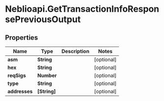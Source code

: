 # Neblioapi.GetTransactionInfoResponsePreviousOutput

## Properties
Name | Type | Description | Notes
------------ | ------------- | ------------- | -------------
**asm** | **String** |  | [optional] 
**hex** | **String** |  | [optional] 
**reqSigs** | **Number** |  | [optional] 
**type** | **String** |  | [optional] 
**addresses** | **[String]** |  | [optional] 


